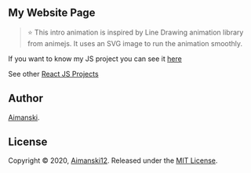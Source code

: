 ## My Website Page

> :star: This intro animation is inspired by Line Drawing animation library from animejs. It uses an SVG image to run the animation smoothly.

If you want to know my JS project you can see it [here](http://bit.ly/aiman-javascript-projects)

See other [React JS Projects](https://github.com/Aimanski12/ReactJS_Projects)

## Author

[Aimanski](http://bit.ly/aiman-profile-github).

## License 

Copyright © 2020, [Aimanski12](http://bit.ly/aiman-profile-github).
Released under the [MIT License](LICENSE).

